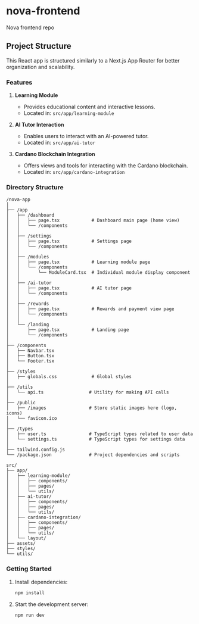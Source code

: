 # nova-frontend
Nova frontend repo


## Project Structure

This React app is structured similarly to a Next.js App Router for better organization and scalability.

### Features
1. **Learning Module**
    - Provides educational content and interactive lessons.
    - Located in: `src/app/learning-module`

2. **AI Tutor Interaction**
    - Enables users to interact with an AI-powered tutor.
    - Located in: `src/app/ai-tutor`

3. **Cardano Blockchain Integration**
    - Offers views and tools for interacting with the Cardano blockchain.
    - Located in: `src/app/cardano-integration`

### Directory Structure
```
/nova-app
│
├── /app
│   ├── /dashboard
│   │   ├── page.tsx            # Dashboard main page (home view)
│   │   └── /components
│   │
│   ├── /settings
│   │   ├── page.tsx            # Settings page
│   │   └── /components
│   │
│   ├── /modules
│   │   ├── page.tsx            # Learning module page
│   │   └── /components
│   │       └── ModuleCard.tsx  # Individual module display component
│   │
│   ├── /ai-tutor
│   │   ├── page.tsx            # AI tutor page
│   │   └── /components
│   │
│   ├── /rewards
│   │   ├── page.tsx            # Rewards and payment view page
│   │   └── /components
│   │
│   └── /landing
│       ├── page.tsx            # Landing page
│       └── /components
│
├── /components
│   ├── Navbar.tsx
│   ├── Button.tsx
│   └── Footer.tsx
│
├── /styles
│   ├── globals.css             # Global styles
│
├── /utils
│   └── api.ts                 # Utility for making API calls
│
├── /public
│   ├── /images                # Store static images here (logo, icons)
│   └── favicon.ico
│
├── /types
│   ├── user.ts                # TypeScript types related to user data
│   └── settings.ts            # TypeScript types for settings data
│
├── tailwind.config.js 
└── /package.json              # Project dependencies and scripts

src/
├── app/
│   ├── learning-module/
│   │   ├── components/
│   │   ├── pages/
│   │   └── utils/
│   ├── ai-tutor/
│   │   ├── components/
│   │   ├── pages/
│   │   └── utils/
│   ├── cardano-integration/
│   │   ├── components/
│   │   ├── pages/
│   │   └── utils/
│   └── layout/
├── assets/
├── styles/
└── utils/
```

### Getting Started
1. Install dependencies:
    ```bash
    npm install
    ```
2. Start the development server:
    ```bash
    npm run dev
    ```